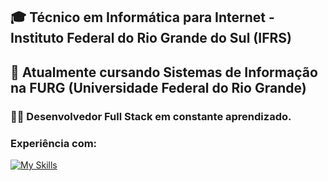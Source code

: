## 🎓 Técnico em Informática para Internet - Instituto Federal do Rio Grande do Sul (IFRS)
## 🌱 Atualmente cursando Sistemas de Informação na FURG (Universidade Federal do Rio Grande)


### 👨‍💻 Desenvolvedor Full Stack em constante aprendizado.




### Experiência com:
[![My Skills](https://skillicons.dev/icons?i=js,php,py,nodejs,html,css,postgresql,mysql,photoshop)](https://skillicons.dev)
<!--
**murillodominguez/murillodominguez** is a ✨ _special_ ✨ repository because its `README.md` (this file) appears on your GitHub profile.

Here are some ideas to get you started:

- 🔭 I’m currently working on ...
- 🌱 I’m currently learning ...
- 👯 I’m looking to collaborate on ...
- 🤔 I’m looking for help with ...
- 💬 Ask me about ...
- 📫 How to reach me: ...
- 😄 Pronouns: ...
- ⚡ Fun fact: ...
-->
